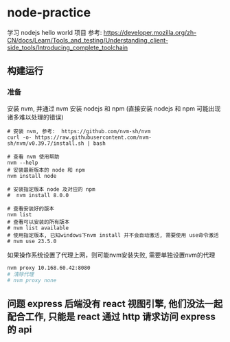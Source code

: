 # node-practice
学习 nodejs hello world 项目
参考: https://developer.mozilla.org/zh-CN/docs/Learn/Tools_and_testing/Understanding_client-side_tools/Introducing_complete_toolchain

## 构建运行
### 准备
安装 nvm, 并通过 nvm 安装 nodejs 和 npm (直接安装 nodejs 和 npm 可能出现诸多难以处理的错误)
```shell
# 安装 nvm, 参考:  https://github.com/nvm-sh/nvm
curl -o- https://raw.githubusercontent.com/nvm-sh/nvm/v0.39.7/install.sh | bash

# 查看 nvm 使用帮助
nvm --help
# 安装最新版本的 node 和 npm
nvm install node

# 安装指定版本 node 及对应的 npm
#  nvm install 8.0.0

# 查看安装好的版本
nvm list
# 查看可以安装的所有版本
# nvm list available
# 使用指定版本, 已知windows下nvm install 并不会自动激活, 需要使用 use命令激活
# nvm use 23.5.0
```
如果操作系统设置了代理上网，则可能nvm安装失败, 需要单独设置nvm的代理
```bash
nvm proxy 10.168.60.42:8080
# 清除代理
# nvm proxy none
```


## 问题 express 后端没有 react 视图引擎, 他们没法一起配合工作, 只能是 react 通过 http 请求访问 express 的 api
